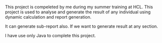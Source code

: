 This project is compeleted by me during my summer training at HCL.
This project is used to analyse and generate the result of any individual 
using dynamic calculation and report generation.

It can generate sub-report also.
If we want to generate result at any section.

I have use only Java to complete this project.
